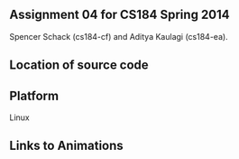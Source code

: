Assignment 04 for CS184 Spring 2014
--------------------------------------------------------------------------------
Spencer Schack (cs184-cf) and Aditya Kaulagi (cs184-ea).

Location of source code
--------------------------------------------------------------------------------

Platform
--------------------------------------------------------------------------------
Linux

Links to Animations
--------------------------------------------------------------------------------
